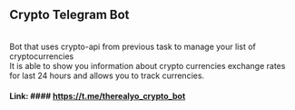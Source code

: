 ## Crypto Telegram Bot ## 
<br />
Bot that uses crypto-api from previous task to manage your list of cryptocurrencies <br />
It is able to show you information about crypto currencies exchange rates for last 24 hours and allows you to track currencies. <br />

#### Link: #### https://t.me/therealyo_crypto_bot
